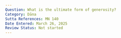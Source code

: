 ```yaml
---
Question: What is the ultimate form of generosity?
Category: Dāna
Sutta References: MN 140
Date Entered: March 26, 2025
Review Status: Not started
---
```

